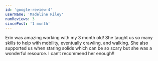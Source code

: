 ```yaml
---
id: 'google-review-4'
userName: 'Madeline Riley'
numReviews: 3
sincePost: '1 month'
---
```


<p class="text-base">
Erin was amazing working with my 3 month old! She taught us so many skills to help with mobility, eventually crawling, and walking. She also supported us when staring solids which can be so scary but she was a wonderful resource. I can’t recommend her enough!!
</p>
